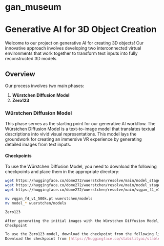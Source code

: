 # gan_museum

# Generative AI for 3D Object Creation

Welcome to our project on generative AI for creating 3D objects! Our innovative approach involves developing two interconnected virtual environments that work together to transform text inputs into fully reconstructed 3D models.

## Overview

Our process involves two main phases:

1. **Würstchen Diffusion Model**
2. **Zero123**

### Würstchen Diffusion Model

This phase serves as the starting point for our generative AI workflow. The Würstchen Diffusion Model is a text-to-image model that translates textual descriptions into vivid visual representations. This model lays the groundwork for creating an immersive VR experience by generating detailed images from text inputs.

#### Checkpoints

To use the Würstchen Diffusion Model, you need to download the following checkpoints and place them in the appropriate directory:

```sh
wget https://huggingface.co/dome272/wuerstchen/resolve/main/model_stage_b.pt
wget https://huggingface.co/dome272/wuerstchen/resolve/main/model_stage_c_ema.pt
wget https://huggingface.co/dome272/wuerstchen/resolve/main/vqgan_f4_v1_500k.pt

mv vqgan_f4_v1_500k.pt wuerstchen/models
mv model_* wuerstchen/models

Zero123

After generating the initial images with the Würstchen Diffusion Model, the process moves to the Zero123 phase. Zero123 is a model that transforms these 2D images into full 3D reconstructions from a single RGB image using advanced camera viewpoint adjustments. This phase enhances the immersive experience by creating detailed and accurate 3D models.
Checkpoint

To use the Zero123 model, download the checkpoint from the following link and save it to the specified directory:
Download the checkpoint from [https://huggingface.co/stabilityai/stable-zero123/blob/main/stable_zero123.ckpt](https://huggingface.co/stabilityai/stable-zero123/blob/main/stable_zero123.ckpt) and save it to `threestudio/load/zero123`
